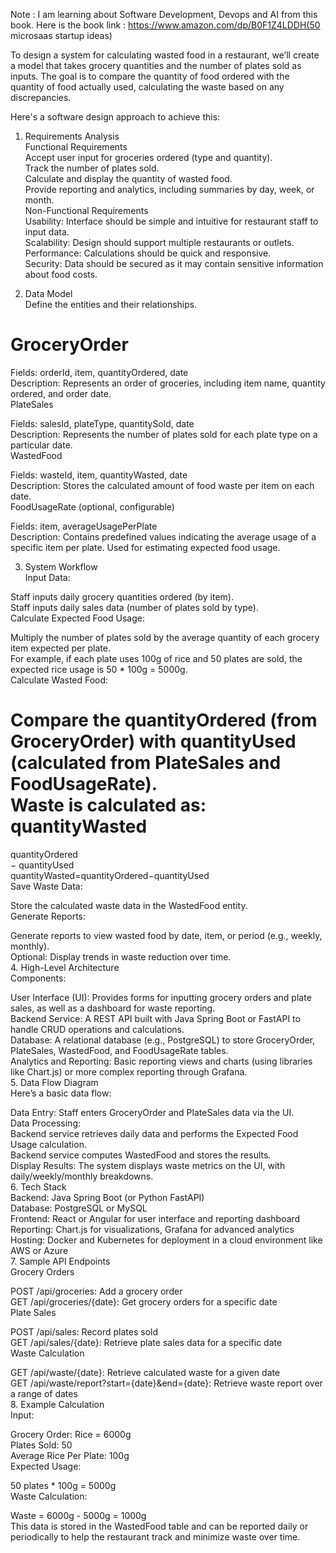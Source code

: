 Note : I am learning about Software Development, Devops and AI from this book. Here is the book link : https://www.amazon.com/dp/B0F1Z4LDDH(50 microsaas startup ideas) <br/>


To design a system for calculating wasted food in a restaurant, we’ll create a model that takes grocery quantities and the number of plates sold as inputs. The goal is to compare the quantity of food ordered with the quantity of food actually used, calculating the waste based on any discrepancies. <br/>

Here's a software design approach to achieve this: <br/>

1. Requirements Analysis <br/>
Functional Requirements <br/>
Accept user input for groceries ordered (type and quantity). <br/>
Track the number of plates sold. <br/>
Calculate and display the quantity of wasted food. <br/>
Provide reporting and analytics, including summaries by day, week, or month. <br/>
Non-Functional Requirements <br/>
Usability: Interface should be simple and intuitive for restaurant staff to input data. <br/>
Scalability: Design should support multiple restaurants or outlets. <br/>
Performance: Calculations should be quick and responsive. <br/>
Security: Data should be secured as it may contain sensitive information about food costs. <br/>

2. Data Model <br/>
Define the entities and their relationships. <br/>

# GroceryOrder <br/>

Fields: orderId, item, quantityOrdered, date <br/>
Description: Represents an order of groceries, including item name, quantity ordered, and order date. <br/>
PlateSales <br/>

Fields: salesId, plateType, quantitySold, date <br/>
Description: Represents the number of plates sold for each plate type on a particular date. <br/>
WastedFood <br/>

Fields: wasteId, item, quantityWasted, date <br/>
Description: Stores the calculated amount of food waste per item on each date. <br/>
FoodUsageRate (optional, configurable) <br/>

Fields: item, averageUsagePerPlate <br/>
Description: Contains predefined values indicating the average usage of a specific item per plate. Used for estimating expected food usage. <br/>

3. System Workflow <br/>
Input Data: <br/>

Staff inputs daily grocery quantities ordered (by item). <br/>
Staff inputs daily sales data (number of plates sold by type). <br/>
Calculate Expected Food Usage: <br/>

Multiply the number of plates sold by the average quantity of each grocery item expected per plate. <br/>
For example, if each plate uses 100g of rice and 50 plates are sold, the expected rice usage is 50 * 100g = 5000g. <br/>
Calculate Wasted Food: <br/>

Compare the quantityOrdered (from GroceryOrder) with quantityUsed (calculated from PlateSales and FoodUsageRate). <br/>
Waste is calculated as: <br/>
quantityWasted <br/>
=
quantityOrdered <br/>
−
quantityUsed <br/>
quantityWasted=quantityOrdered−quantityUsed <br/>
Save Waste Data:

Store the calculated waste data in the WastedFood entity. <br/>
Generate Reports: <br/>

Generate reports to view wasted food by date, item, or period (e.g., weekly, monthly). <br/>
Optional: Display trends in waste reduction over time. <br/>
4. High-Level Architecture <br/>
Components: <br/>

User Interface (UI): Provides forms for inputting grocery orders and plate sales, as well as a dashboard for waste reporting. <br/>
Backend Service: A REST API built with Java Spring Boot or FastAPI to handle CRUD operations and calculations. <br/>
Database: A relational database (e.g., PostgreSQL) to store GroceryOrder, PlateSales, WastedFood, and FoodUsageRate tables. <br/>
Analytics and Reporting: Basic reporting views and charts (using libraries like Chart.js) or more complex reporting through Grafana. <br/>
5. Data Flow Diagram <br/>
Here’s a basic data flow: <br/>

Data Entry: Staff enters GroceryOrder and PlateSales data via the UI. <br/>
Data Processing: <br/>
Backend service retrieves daily data and performs the Expected Food Usage calculation.<br/>
Backend service computes WastedFood and stores the results. <br/>
Display Results: The system displays waste metrics on the UI, with daily/weekly/monthly breakdowns. <br/>
6. Tech Stack <br/>
Backend: Java Spring Boot (or Python FastAPI) <br/>
Database: PostgreSQL or MySQL <br/>
Frontend: React or Angular for user interface and reporting dashboard <br/>
Reporting: Chart.js for visualizations, Grafana for advanced analytics <br/>
Hosting: Docker and Kubernetes for deployment in a cloud environment like AWS or Azure <br/>
7. Sample API Endpoints <br/>
Grocery Orders <br/>

POST /api/groceries: Add a grocery order <br/>
GET /api/groceries/{date}: Get grocery orders for a specific date <br/>
Plate Sales <br/>

POST /api/sales: Record plates sold <br/>
GET /api/sales/{date}: Retrieve plate sales data for a specific date <br/>
Waste Calculation <br/>

GET /api/waste/{date}: Retrieve calculated waste for a given date <br/>
GET /api/waste/report?start={date}&end={date}: Retrieve waste report over a range of dates <br/>
8. Example Calculation <br/>
Input:

Grocery Order: Rice = 6000g <br/>
Plates Sold: 50 <br/>
Average Rice Per Plate: 100g <br/>
Expected Usage: <br/>

50 plates * 100g = 5000g <br/>
Waste Calculation: <br/>

Waste = 6000g - 5000g = 1000g <br/>
This data is stored in the WastedFood table and can be reported daily or periodically to help the restaurant track and minimize waste over time. <br/>
